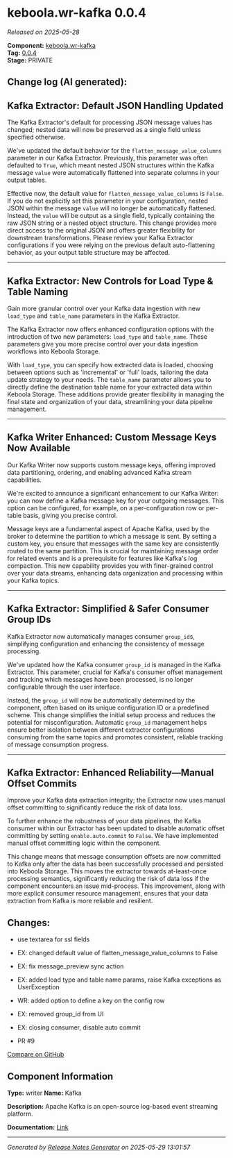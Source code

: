 #  keboola.wr-kafka 0.0.4

_Released on 2025-05-28_

**Component:** [keboola.wr-kafka](https://github.com/keboola/component-kafka)  
**Tag:** [0.0.4](https://github.com/keboola/component-kafka/releases/tag/0.0.4)  
**Stage:** PRIVATE


## Change log (AI generated):
## Kafka Extractor: Default JSON Handling Updated
The Kafka Extractor's default for processing JSON message values has changed; nested data will now be preserved as a single field unless specified otherwise.

We've updated the default behavior for the `flatten_message_value_columns` parameter in our Kafka Extractor. Previously, this parameter was often defaulted to `True`, which meant nested JSON structures within the Kafka message `value` were automatically flattened into separate columns in your output tables.

Effective now, the default value for `flatten_message_value_columns` is `False`. If you do not explicitly set this parameter in your configuration, nested JSON within the message `value` will no longer be automatically flattened. Instead, the `value` will be output as a single field, typically containing the raw JSON string or a nested object structure. This change provides more direct access to the original JSON and offers greater flexibility for downstream transformations. Please review your Kafka Extractor configurations if you were relying on the previous default auto-flattening behavior, as your output table structure may be affected.

---
## Kafka Extractor: New Controls for Load Type & Table Naming
Gain more granular control over your Kafka data ingestion with new `load_type` and `table_name` parameters in the Kafka Extractor.

The Kafka Extractor now offers enhanced configuration options with the introduction of two new parameters: `load_type` and `table_name`. These parameters give you more precise control over your data ingestion workflows into Keboola Storage.

With `load_type`, you can specify how extracted data is loaded, choosing between options such as 'incremental' or 'full' loads, tailoring the data update strategy to your needs. The `table_name` parameter allows you to directly define the destination table name for your extracted data within Keboola Storage. These additions provide greater flexibility in managing the final state and organization of your data, streamlining your data pipeline management.

---
## Kafka Writer Enhanced: Custom Message Keys Now Available
Our Kafka Writer now supports custom message keys, offering improved data partitioning, ordering, and enabling advanced Kafka stream capabilities.

We're excited to announce a significant enhancement to our Kafka Writer: you can now define a Kafka message key for your outgoing messages. This option can be configured, for example, on a per-configuration row or per-table basis, giving you precise control.

Message keys are a fundamental aspect of Apache Kafka, used by the broker to determine the partition to which a message is sent. By setting a custom key, you ensure that messages with the same key are consistently routed to the same partition. This is crucial for maintaining message order for related events and is a prerequisite for features like Kafka's log compaction. This new capability provides you with finer-grained control over your data streams, enhancing data organization and processing within your Kafka topics.

---
## Kafka Extractor: Simplified & Safer Consumer Group IDs
Kafka Extractor now automatically manages consumer `group_id`s, simplifying configuration and enhancing the consistency of message processing.

We've updated how the Kafka consumer `group_id` is managed in the Kafka Extractor. This parameter, crucial for Kafka's consumer offset management and tracking which messages have been processed, is no longer configurable through the user interface.

Instead, the `group_id` will now be automatically determined by the component, often based on its unique configuration ID or a predefined scheme. This change simplifies the initial setup process and reduces the potential for misconfiguration. Automatic `group_id` management helps ensure better isolation between different extractor configurations consuming from the same topics and promotes consistent, reliable tracking of message consumption progress.

---
## Kafka Extractor: Enhanced Reliability—Manual Offset Commits
Improve your Kafka data extraction integrity; the Extractor now uses manual offset committing to significantly reduce the risk of data loss.

To further enhance the robustness of your data pipelines, the Kafka consumer within our Extractor has been updated to disable automatic offset committing by setting `enable.auto.commit` to `False`. We have implemented manual offset committing logic within the component.

This change means that message consumption offsets are now committed to Kafka only after the data has been successfully processed and persisted into Keboola Storage. This moves the extractor towards at-least-once processing semantics, significantly reducing the risk of data loss if the component encounters an issue mid-process. This improvement, along with more explicit consumer resource management, ensures that your data extraction from Kafka is more reliable and resilient.



## Changes:



- use textarea for ssl fields 




- EX: changed default value of flatten_message_value_columns to False 




- EX: fix message_preview sync action 




- EX: added load type and table name params, raise Kafka exceptions as UserException 




- WR: added option to define a key on the config row 




- EX: removed group_id from UI 




- EX: closing consumer, disable auto commit 




- PR #9 



[Compare on GitHub](https://github.com/keboola/component-kafka/compare/0.0.3...0.0.4)



## Component Information
**Type:** writer
**Name:** Kafka

**Description:** Apache Kafka is an open-source log-based event streaming platform.


**Documentation:** [Link](https://github.com/keboola/component-kafka/blob/master/components/wr-kafka/README.md)



---
_Generated by [Release Notes Generator](https://github.com/keboola/release-notes-generator)
on 2025-05-29 13:01:57_